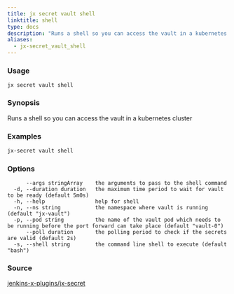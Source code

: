 ```yaml
---
title: jx secret vault shell
linktitle: shell
type: docs
description: "Runs a shell so you can access the vault in a kubernetes cluster ***Aliases**: sh*"
aliases:
  - jx-secret_vault_shell
---
```


### Usage

```
jx secret vault shell
```

### Synopsis

Runs a shell so you can access the vault in a kubernetes cluster

### Examples

  ```bash
  jx-secret vault shell

  ```
### Options

```
      --args stringArray    the arguments to pass to the shell command
  -d, --duration duration   the maximum time period to wait for vault to be ready (default 5m0s)
  -h, --help                help for shell
  -n, --ns string           the namespace where vault is running (default "jx-vault")
  -p, --pod string          the name of the vault pod which needs to be running before the port forward can take place (default "vault-0")
      --poll duration       the polling period to check if the secrets are valid (default 2s)
  -s, --shell string        the command line shell to execute (default "bash")
```



### Source

[jenkins-x-plugins/jx-secret](https://github.com/jenkins-x-plugins/jx-secret)
